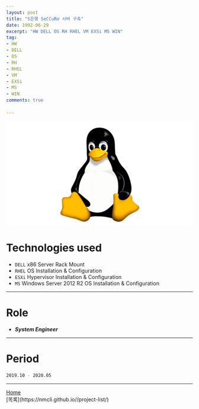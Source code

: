```yaml
---
layout: post
title: "S은행 SeCCuRe 서버 구축"
date: 1992-06-29
excerpt: "HW DELL OS RH RHEL VM EXSi MS WIN"
tag:
- HW
- DELL
- OS
- RH
- RHEL
- VM
- EXSi
- MS
- WIN
comments: true

---
```


![Untitled](/assets/img/linux_logo.png)
# Technologies used
* `DELL` x86 Server Rack Mount
* `RHEL` OS Installation & Configuration
* `ESXi` Hypervisor Installation & Configuration
* `MS` Windows Server 2012 R2 OS Installation & Configuration

---

# Role
* ***System Engineer***

---

# Period
```bash
2019.10 - 2020.05
```
---

<div markdown="0"><a href="#" class="btn">Home</a></div>
[목록](https://nmcli.github.io//project-list/)
